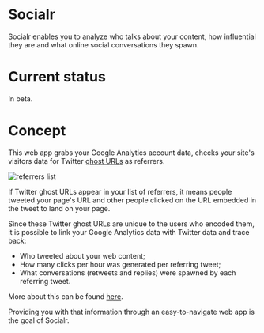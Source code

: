 # Socialr

Socialr enables you to analyze who talks about your content, how influential they are and what online social conversations they spawn.

# Current status

In beta. 

# Concept

This web app grabs your Google Analytics account data, checks your site's visitors data for Twitter [ghost URLs](https://support.twitter.com//entries/109623) as referrers. 

![referrers list](http://a1.distilledcdn.com/wp-content/uploads/2011/08/tco.png)

If Twitter ghost URLs appear in your list of referrers, it means people tweeted your page's URL and other people clicked on the URL embedded in the tweet to land on your page.

Since these Twitter ghost URLs are unique to the users who encoded them, it is possible to link your Google Analytics data with Twitter data and trace back:

- Who tweeted about your web content;
- How many clicks per hour was generated per referring tweet;
- What conversations (retweets and replies) were spawned by each referring tweet.

More about this can be found [here](http://nbviewer.ipython.org/6442821).

Providing you with that information through an easy-to-navigate web app is the goal of Socialr.
